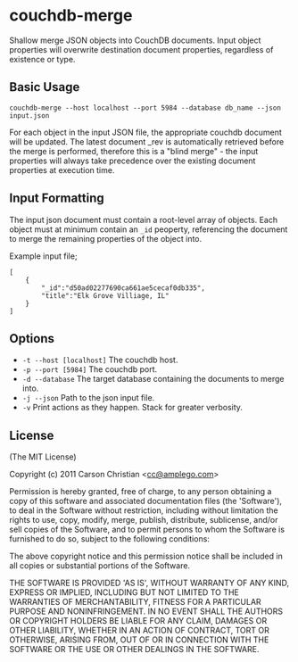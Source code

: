 # couchdb-merge

Shallow merge JSON objects into CouchDB documents. Input object properties will overwrite destination document properties, regardless of existence or type.

## Basic Usage

	couchdb-merge --host localhost --port 5984 --database db_name --json input.json

For each object in the input JSON file, the appropriate couchdb document will be updated. The latest document _rev is automatically retrieved before the merge is performed, therefore this is a "blind merge" - the input properties will always take precedence over the existing document properties at execution time.

## Input Formatting

The input json document must contain a root-level array of objects. Each object must at minimum contain an `_id` peoperty, referencing the document to merge the remaining properties of the object into.

Example input file;

	[
		{
			"_id":"d50ad02277690ca661ae5cecaf0db335",
			"title":"Elk Grove Villiage, IL"
		}
	]

## Options

* `-t --host [localhost]` The couchdb host.
* `-p --port [5984]` The couchdb port.
* `-d --database` The target database containing the documents to merge into.
* `-j --json` Path to the json input file.
* `-v` Print actions as they happen. Stack for greater verbosity.

## License 

(The MIT License)

Copyright (c) 2011 Carson Christian &lt;cc@amplego.com&gt;

Permission is hereby granted, free of charge, to any person obtaining
a copy of this software and associated documentation files (the
'Software'), to deal in the Software without restriction, including
without limitation the rights to use, copy, modify, merge, publish,
distribute, sublicense, and/or sell copies of the Software, and to
permit persons to whom the Software is furnished to do so, subject to
the following conditions:

The above copyright notice and this permission notice shall be
included in all copies or substantial portions of the Software.

THE SOFTWARE IS PROVIDED 'AS IS', WITHOUT WARRANTY OF ANY KIND,
EXPRESS OR IMPLIED, INCLUDING BUT NOT LIMITED TO THE WARRANTIES OF
MERCHANTABILITY, FITNESS FOR A PARTICULAR PURPOSE AND NONINFRINGEMENT.
IN NO EVENT SHALL THE AUTHORS OR COPYRIGHT HOLDERS BE LIABLE FOR ANY
CLAIM, DAMAGES OR OTHER LIABILITY, WHETHER IN AN ACTION OF CONTRACT,
TORT OR OTHERWISE, ARISING FROM, OUT OF OR IN CONNECTION WITH THE
SOFTWARE OR THE USE OR OTHER DEALINGS IN THE SOFTWARE.